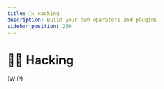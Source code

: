 ```yaml
---
title: 🏴‍☠️ Hacking
description: Build your own operators and plugins
sidebar_position: 200
---
```


# 🏴‍☠️ Hacking

(WIP)

